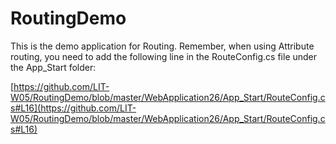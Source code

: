 # RoutingDemo

This is the demo application for Routing. Remember, when using Attribute routing, you need to add the following line in the RouteConfig.cs file under the App_Start folder:


[https://github.com/LIT-W05/RoutingDemo/blob/master/WebApplication26/App_Start/RouteConfig.cs#L16](https://github.com/LIT-W05/RoutingDemo/blob/master/WebApplication26/App_Start/RouteConfig.cs#L16)